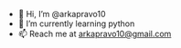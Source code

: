 - 👋 Hi, I’m @arkapravo10
- 🌱 I’m currently learning python
- 📫 Reach me at arkapravo10@gmail.com

<!---
arkapravo10/arkapravo10 is a ✨ special ✨ repository because its `README.md` (this file) appears on your GitHub profile.
You can click the Preview link to take a look at your changes.
--->
